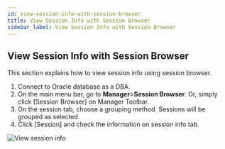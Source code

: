 ```yaml
---
id: view-session-info-with-session-browser
title: View Session Info with Session Browser
sidebar_label: View Session Info with Session Browser
---
```


## View Session Info with Session Browser

This section explains how to view session info using session browser.

1. Connect to Oracle database as a DBA.
2. On the main menu bar, go to **Manager**>**Session Browser**. Or, simply click [Session Browser] on Manager Toolbar.
3. On the session tab, choose a grouping method. Sessions will be grouped as selected.
4. Click [Session] and check the information on session info tab.

![View session info](https://s3.ap-northeast-2.amazonaws.com/sqlgate-manual-content/3BD43C10F4191623B26A99B56F4C5BB7.jpg)
